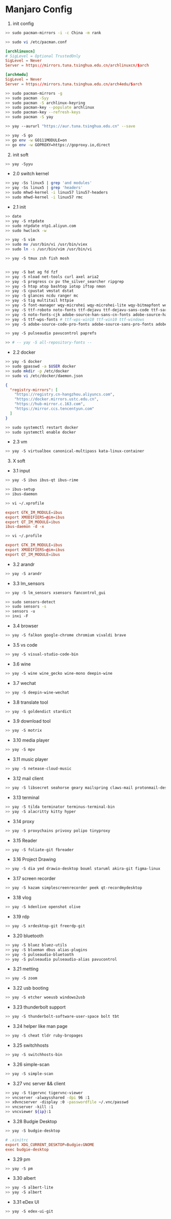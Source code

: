 # Manjaro Config

1. init config

```bash
>> sudo pacman-mirrors -i -c China -m rank
```

```bash
>> sudo vi /etc/pacman.conf

```

```conf
[archlinuxcn]
# SigLevel = Optional TrustedOnly
SigLevel = Never
Server = https://mirrors.tuna.tsinghua.edu.cn/archlinuxcn/$arch

[arch4edu]
SigLevel = Never
Server = https://mirrors.tuna.tsinghua.edu.cn/arch4edu/$arch
```

```bash
>> sudo pacman-mirrors -g
>> sudo pacman -Syy
>> sudo pacman -S archlinux-keyring
>> sudo pacman-key --populate archlinux
>> sudo pacman-key --refresh-keys
>> sudo pacman -S yay
```

```bash
>> yay --aururl "https://aur.tuna.tsinghua.edu.cn" --save
```

```bash
>> yay -S go
>> go env -w GO111MODULE=on
>> go env -w GOPROXY=https://goproxy.io,direct
```

2. init soft

```bash
>> yay -Syyu
```

- 2.0 switch kernel

```bash
>> yay -Ss linux5 | grep 'and modules'
>> yay -Ss linux5 | grep 'headers'
>> sudo mhwd-kernel -i linux57 linu57-headers
>> sudo mhwd-kernel -i linux57 rmc
```

- 2.1 init

```bash
>> date
>> yay -S ntpdate
>> sudo ntpdate ntp1.aliyun.com
>> sudo hwclock -w
```

```bash
>> yay -S vim
>> sudo mv /usr/bin/vi /usr/bin/viex
>> sudo ln -s /usr/bin/vim /usr/bin/vi
```

```bash
>> yay -S tmux zsh fish mosh


>> yay -S bat ag fd fzf
>> yay -S nload net-tools curl axel aria2
>> yay -S progress cv pv the_silver_searcher ripgrep
>> yay -S htop atop bashtop iotop iftop nmon
>> yay -S cpustat vmstat dstat
>> yay -S glances ncdu ranger mc 
>> yay -S tig multitail httpie
>> yay -S font-manager wqy-microhei wqy-microhei-lite wqy-bitmapfont wqy-zenhei
>> yay -S ttf-roboto noto-fonts ttf-dejavu ttf-dejavu-sans-code ttf-sarasa-gothic
>> yay -S noto-fonts-cjk adobe-source-han-sans-cn-fonts adobe-source-han-serif-cn-fonts
>> yay -S ttf-wps-fonts # ttf-wps-win10 ttf-win10 ttf-windows 
>> yay -S adobe-source-code-pro-fonts adobe-source-sans-pro-fonts adobe-source-serif-pro-fonts

>> yay -S pulseaudio pavucontrol paprefs

>> # -- yay -S all-repository-fonts --
```

- 2.2 docker

```bash
>> yay -S docker
>> sudo gpasswd -a $USER docker
>> sudo mkdir -p /etc/docker
>> sudo vi /etc/docker/daemon.json
```

```json
{
  "registry-mirrors": [
    "https://registry.cn-hangzhou.aliyuncs.com",
    "https://docker.mirrors.ustc.edu.cn",
    "https://hub-mirror.c.163.com",
    "https://mirror.ccs.tencentyun.com"
  ]
}
```

```bash
>> sudo systemctl restart docker
>> sudo systemctl enable docker
```

- 2.3 vm

```bash
>> yay -S virtualbox canonical-multipass kata-linux-container
```

3. X soft

- 3.1 input

```bash
>> yay -S ibus ibus-qt ibus-rime
```

```bash
>> ibus-setup
>> ibus-daemon
```

```bash
>> vi ~/.xprofile

```

```conf
export GTK_IM_MODULE=ibus
export XMODIFIERS=@im=ibus
export QT_IM_MODULE=ibus
ibus-daemon -d -x
```

```bash
>> vi ~/.profile
```

```conf
export GTK_IM_MODULE=ibus
export XMODIFIERS=@im=ibus
export QT_IM_MODULE=ibus
```

- 3.2 arandr

```bash
>> yay -S arandr
```

- 3.3 lm_sensors

```bash
>> yay -S lm_sensors xsensors fancontrol_gui
```

```bash
>> sudo sensors-detect
>> sudo sensors -s
>> sensors -u
>> inxi -F
```

- 3.4 browser

```bash
>> yay -S falkon google-chrome chromium vivaldi brave
```

- 3.5 vs code

```bash
>> yay -S visual-studio-code-bin
```

- 3.6 wine

```bash
>> yay -S wine wine_gecko wine-mono deepin-wine
```

- 3.7 wechat

```bash
>> yay -S deepin-wine-wechat
```

- 3.8 translate tool

```bash
>> yay -S goldendict stardict
```

- 3.9 download tool

```bash
>> yay -S motrix
```

- 3.10 media player

```bash
>> yay -S mpv
```

- 3.11 music player

```bash
>> yay -S netease-cloud-music
```

- 3.12 mail client

```bash
>> yay -S libsecret seahorse geary mailspring claws-mail protonmail-desktop
```

- 3.13 terminal

```bash
>> yay -S tilda terminator terminus-terminal-bin
>> yay -S alacritty kitty hyper
```

- 3.14 proxy

```bash
>> yay -S proxychains privoxy polipo tinyproxy
```

- 3.15 Reader

```bash
>> yay -S foliate-git fbreader
```

- 3.16 Project Drawing

```bash
>> yay -S dia yed drawio-desktop bouml staruml akira-git figma-linux
```

- 3.17 screen recorder

```bash
>> yay -S kazam simplescreenrecorder peek qt-recordmydesktop
```

- 3.18 vlog

```bash
>> yay -S kdenlive openshot olive 
```

- 3.19 rdp

```bash
>> yay -S xrdesktop-git freerdp-git
```

- 3.20 bluetooth

```bash
>> yay -S bluez bluez-utils
>> yay -S blueman dbus alias-plugins
>> yay -S pulseaudio-bluetooth
>> yay -S pulseaudio pulseaudio-alias pavucontrol
```

- 3.21 metting

```bash
>> yay -S zoom
```

- 3.22 usb booting

```bash
>> yay -S etcher woeusb windows2usb
```

- 3.23 thunderbolt support

```bash
>> yay -S thunderbolt-software-user-space bolt tbt
```

- 3.24 helper like man page

```bash
>> yay -S cheat tldr ruby-bropages
```

- 3.25 switchhosts

```bash
>> yay -S switchhosts-bin
```

- 3.26 simple-scan

```bash
>> yay -S simple-scan
```

- 3.27 vnc server && client

```bash
>> yay -S tigervnc tigervnc-viewer
>> vncserver -alwaysshared -dpi 96 :1
>> x0vncserver -display :0 -passwordfile ~/.vnc/passwd
>> vncserver -kill :1
>> vncviewer ${ip}:1
```

- 3.28 Budgie Desktop

```bash
>> yay -S budgie-desktop
```

```conf
# .xinitrc
export XDG_CURRENT_DESKTOP=Budgie:GNOME
exec budgie-desktop
```

- 3.29 pm

```bash
>> yay -S pm
```

- 3.30 albert

```bash
>> yay -S albert-lite
>> yay -S albert
```

- 3.31 eDex UI

```bash
>> yay -S edex-ui-git
```
